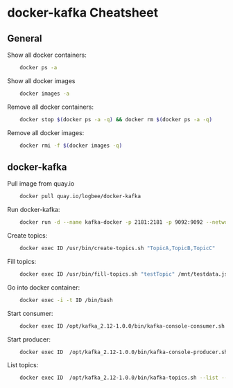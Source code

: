 # docker-kafka Cheatsheet

## General 

Show all docker containers:
```bash
    docker ps -a 
```
Show all docker images
```bash    
    docker images -a
```
Remove all docker containers:
```bash
    docker stop $(docker ps -a -q) && docker rm $(docker ps -a -q)
```
Remove all docker images:
```bash
    docker rmi -f $(docker images -q)
```

## docker-kafka

Pull image from quay.io
```bash
    docker pull quay.io/logbee/docker-kafka
```

Run docker-kafka:
```bash    
    docker run -d --name kafka-docker -p 2181:2181 -p 9092:9092 --network host -v /home/foobar/docker-kafka/:/mnt/ quay.io/logbee/docker-kafka
```

Create topics:
```bash    
    docker exec ID /usr/bin/create-topics.sh "TopicA,TopicB,TopicC"
```

Fill topics:
```bash
    docker exec ID /usr/bin/fill-topics.sh "testTopic" /mnt/testdata.json
```

Go into docker container:
```bash
    docker exec -i -t ID /bin/bash
```

Start consumer:
```bash
    docker exec ID /opt/kafka_2.12-1.0.0/bin/kafka-console-consumer.sh --bootstrap-server localhost:9092 --topic TopicA --from-beginning
```

Start producer:
```bash
    docker exec ID  /opt/kafka_2.12-1.0.0/bin/kafka-console-producer.sh --broker-list localhost:9092 --topic TopicA
```

List topics:
```bash
    docker exec ID  /opt/kafka_2.12-1.0.0/bin/kafka-topics.sh --list --zookeeper localhost:2181
```

